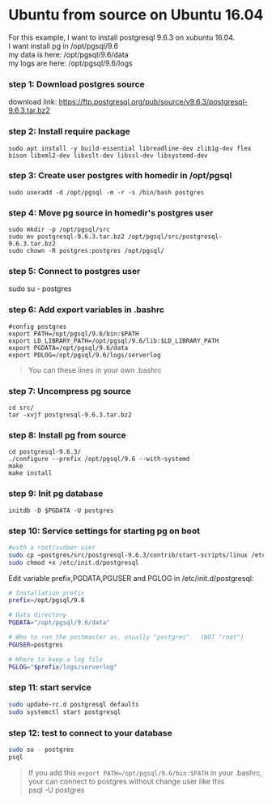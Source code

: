 # Ubuntu from source on Ubuntu 16.04

For this example, I want to install postgresql 9.6.3 on xubuntu 16.04.\
I want install pg in /opt/pgsql/9.6\
my data is here: /opt/pgsql/9.6/data\
my logs are here: /opt/pgsql/9.6/logs

### step 1: Download postgres source 
download link: https://ftp.postgresql.org/pub/source/v9.6.3/postgresql-9.6.3.tar.bz2

### step 2: Install require package
`sudo apt install -y build-essential libreadline-dev zlib1g-dev flex bison libxml2-dev libxslt-dev libssl-dev libsystemd-dev`

### step 3: Create user postgres with homedir in /opt/pgsql
`sudo useradd -d /opt/pgsql -m -r -s /bin/bash postgres`

### step 4: Move pg source in homedir's postgres user
```
sudo mkdir -p /opt/pgsql/src
sudo mv postgresql-9.6.3.tar.bz2 /opt/pgsql/src/postgresql-9.6.3.tar.bz2
sudo chown -R postgres:postgres /opt/pgsql/
```
### step 5: Connect to postgres user
sudo su - postgres 

### step 6: Add export variables in .bashrc
```
#config postgres
export PATH=/opt/pgsql/9.6/bin:$PATH
export LD_LIBRARY_PATH=/opt/pgsql/9.6/lib:$LD_LIBRARY_PATH
export PGDATA=/opt/pgsql/9.6/data
export PDLOG=/opt/pgsql/9.6/logs/serverlog
```
> You can these lines in your own .bashrc 

### step 7: Uncompress pg source
```
cd src/
tar -xvjf postgresql-9.6.3.tar.bz2 
```

### step 8: Install pg from source
```
cd postgresql-9.6.3/
./configure --prefix /opt/pgsql/9.6 --with-systemd
make
make install
```

### step 9: Init pg database
`initdb -D $PGDATA -U postgres`

### step 10: Service settings for starting pg on boot

```bash
#with a root/sudoer user
sudo cp ~postgres/src/postgresql-9.6.3/contrib/start-scripts/linux /etc/init.d/postgresql
sudo chmod +x /etc/init.d/postgresql
```
Edit variable prefix,PGDATA,PGUSER and PGLOG in /etc/init.d/postgresql:
```bash
# Installation prefix
prefix=/opt/pgsql/9.6

# Data directory
PGDATA="/opt/pgsql/9.6/data"

# Who to run the postmaster as, usually "postgres".  (NOT "root")
PGUSER=postgres

# Where to keep a log file
PGLOG="$prefix/logs/serverlog"
```

### step 11: start service
```bash
sudo update-rc.d postgresql defaults
sudo systemctl start postgresql
```

### step 12: test to connect to your database
```bash
sudo su - postgres
psql
```
> If you add this 
> `export PATH=/opt/pgsql/9.6/bin:$PATH`
> in your .bashrc, your can connect to postgres without change user like this\
> psql -U postgres 
